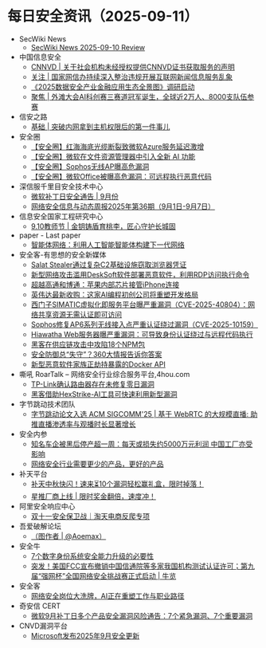 # 每日安全资讯（2025-09-11）

- SecWiki News
  - [SecWiki News 2025-09-10 Review](http://www.sec-wiki.com/?2025-09-10)
- 中国信息安全
  - [CNNVD | 关于社会机构未经授权提供CNNVD证书获取服务的声明](https://mp.weixin.qq.com/s?__biz=MzA5MzE5MDAzOA==&mid=2664248752&idx=1&sn=d986cb26083b8424866e7f77028fe78e)
  - [关注 | 国家网信办持续深入整治违规开展互联网新闻信息服务乱象](https://mp.weixin.qq.com/s?__biz=MzA5MzE5MDAzOA==&mid=2664248752&idx=2&sn=baab3294b7677413f29a2c3af9cee5b1)
  - [《2025数据安全产业金融应用生态全景图》调研启动](https://mp.weixin.qq.com/s?__biz=MzA5MzE5MDAzOA==&mid=2664248752&idx=3&sn=fde1dab8c62eea96ab0f0cf001419809)
  - [聚焦 | 外滩大会AI科创赛三赛道冠军诞生，全球近2万人、8000支队伍参赛](https://mp.weixin.qq.com/s?__biz=MzA5MzE5MDAzOA==&mid=2664248752&idx=4&sn=20678b579e0bc1d2158a4c6cccf8da7b)
- 信安之路
  - [基础 | 突破内网拿到主机权限后的第一件事儿](https://mp.weixin.qq.com/s?__biz=MzI5MDQ2NjExOQ==&mid=2247500166&idx=1&sn=3bd9ec52081af0a3f08ae5f8dce9bc50)
- 安全圈
  - [【安全圈】红海海底光缆断裂致微软Azure服务延迟激增](https://mp.weixin.qq.com/s?__biz=MzIzMzE4NDU1OQ==&mid=2652071636&idx=1&sn=f56c00ea477c427ca1a7d7afbab64189)
  - [【安全圈】微软在文件资源管理器中引入全新 AI 功能](https://mp.weixin.qq.com/s?__biz=MzIzMzE4NDU1OQ==&mid=2652071636&idx=2&sn=ef17158c2827c0b921c9d2e120765c75)
  - [【安全圈】Sophos无线AP曝高危漏洞](https://mp.weixin.qq.com/s?__biz=MzIzMzE4NDU1OQ==&mid=2652071636&idx=3&sn=6ea8b60ef7c7e99ad37f8ddfd4f3f9bf)
  - [【安全圈】微软Office被曝高危漏洞：可远程执行恶意代码](https://mp.weixin.qq.com/s?__biz=MzIzMzE4NDU1OQ==&mid=2652071636&idx=4&sn=aa84de58c5eab703fb2d2ced31a97af3)
- 深信服千里目安全技术中心
  - [微软补丁日安全通告 | 9月份](https://mp.weixin.qq.com/s?__biz=Mzg2NjgzNjA5NQ==&mid=2247524696&idx=1&sn=26ef7d2d397b7aef6c5cde701b9ea9b4)
  - [网络安全信息与动态周报2025年第36期（9月1日-9月7日）](https://mp.weixin.qq.com/s?__biz=Mzg2NjgzNjA5NQ==&mid=2247524696&idx=2&sn=e788dbf451e22b86dd11cba9e589cffb)
- 信息安全国家工程研究中心
  - [9.10教师节 | 金钥铸盾育桃李，匠心守护长城固](https://mp.weixin.qq.com/s?__biz=MzU5OTQ0NzY3Ng==&mid=2247500905&idx=1&sn=02aae0a6d60adb07ff2dc875dc47383f)
- paper - Last paper
  - [智能体网络：利用人工智能智能体构建下一代网络](https://paper.seebug.org/3384/)
- 安全客-有思想的安全新媒体
  - [Salat Stealer通过复杂C2基础设施窃取浏览器凭证](https://www.anquanke.com/post/id/312036)
  - [新型网络攻击滥用DeskSoft软件部署恶意软件，利用RDP访问执行命令](https://www.anquanke.com/post/id/312045)
  - [超越高通和博通：苹果内部芯片接管iPhone连接](https://www.anquanke.com/post/id/312029)
  - [英伟达最新收购：这家AI编程初创公司将重塑开发格局](https://www.anquanke.com/post/id/312024)
  - [西门子SIMATIC虚拟化即服务平台曝严重漏洞（CVE-2025-40804）：网络共享资源无需认证即可访问](https://www.anquanke.com/post/id/311999)
  - [Sophos修复AP6系列无线接入点严重认证绕过漏洞（CVE-2025-10159）](https://www.anquanke.com/post/id/312056)
  - [Hiawatha Web服务器曝严重漏洞：可导致身份认证绕过与远程代码执行](https://www.anquanke.com/post/id/312015)
  - [黑客在供应链攻击中攻陷18个NPM包](https://www.anquanke.com/post/id/312026)
  - [安全防御总“失守”？360大情报告诉你答案](https://www.anquanke.com/post/id/312042)
  - [新型恶意软件家族正劫持暴露的Docker API](https://www.anquanke.com/post/id/312005)
- 嘶吼 RoarTalk – 网络安全行业综合服务平台,4hou.com
  - [TP-Link确认路由器存在未修复零日漏洞](https://www.4hou.com/posts/YZ8p)
  - [黑客借助HexStrike-AI工具可快速利用新型漏洞](https://www.4hou.com/posts/PGyn)
- 字节跳动技术团队
  - [字节跳动论文入选 ACM SIGCOMM'25 | 基于 WebRTC 的大规模直播: 助推直播渗透率与观播时长显著增长](https://mp.weixin.qq.com/s?__biz=MzI1MzYzMjE0MQ==&mid=2247516613&idx=1&sn=e6bc1d99e2493b870da2494bd04645ef)
- 安全内参
  - [知名车企被黑后停产超一周：每天或损失约5000万元利润 中国工厂亦受影响](https://mp.weixin.qq.com/s?__biz=MzI4NDY2MDMwMw==&mid=2247514982&idx=1&sn=7da88be36eecd39101eed5e6ad13b431)
  - [网络安全行业需要更少的产品，更好的产品](https://mp.weixin.qq.com/s?__biz=MzI4NDY2MDMwMw==&mid=2247514982&idx=2&sn=e55f2e00285af2e5be9820288a75dfd8)
- 补天平台
  - [补天中秋快闪！速来⏳10个漏洞轻松赢礼盒，限时掉落！](https://mp.weixin.qq.com/s?__biz=MzI2NzY5MDI3NQ==&mid=2247509332&idx=1&sn=b5d3da30d85c5ca2e0488489bada74f2)
  - [星推厂商上线 | 限时奖金翻倍，速度冲！](https://mp.weixin.qq.com/s?__biz=MzI2NzY5MDI3NQ==&mid=2247509332&idx=2&sn=5cc22c4a59aeafccdd4ecc6ab689a0ac)
- 阿里安全响应中心
  - [双十一安全保卫战｜淘天电商反爬专项](https://mp.weixin.qq.com/s?__biz=MzIxMjEwNTc4NA==&mid=2652998055&idx=1&sn=2340b0bc98c1e2bd2799b394dad4d904)
- 吾爱破解论坛
  - [（图作者 | @Aoemax）](https://mp.weixin.qq.com/s?__biz=MjM5Mjc3MDM2Mw==&mid=2651142914&idx=1&sn=561f0ce42b20ed08a584a4d0c59fbb85)
- 安全牛
  - [7个数字身份系统安全能力升级的必要性](https://mp.weixin.qq.com/s?__biz=MjM5Njc3NjM4MA==&mid=2651138638&idx=1&sn=972ef19345370c79227db2170757e8a7)
  - [突发！美国FCC宣布撤销中国信通院等多家我国机构测试认证许可；第九届“强网杯”全国网络安全挑战赛正式启动 | 牛览](https://mp.weixin.qq.com/s?__biz=MjM5Njc3NjM4MA==&mid=2651138638&idx=2&sn=fc540ee4be71857d0f4cf3612311260b)
- 安全客
  - [网络安全岗位大洗牌，AI正在重塑工作与职业路径](https://mp.weixin.qq.com/s?__biz=MzA5ODA0NDE2MA==&mid=2649789033&idx=1&sn=b21035a92b0d518ec9915a0cec17f0b4)
- 奇安信 CERT
  - [微软9月补丁日多个产品安全漏洞风险通告：7个紧急漏洞、7个重要漏洞](https://mp.weixin.qq.com/s?__biz=MzU5NDgxODU1MQ==&mid=2247503926&idx=1&sn=5c026d832d6bc217ce4a7b5fcd027788)
- CNVD漏洞平台
  - [Microsoft发布2025年9月安全更新](https://mp.weixin.qq.com/s?__biz=MzU3ODM2NTg2Mg==&mid=2247496295&idx=1&sn=8a2e7cf0999da238363e4b5b00155a7e)
